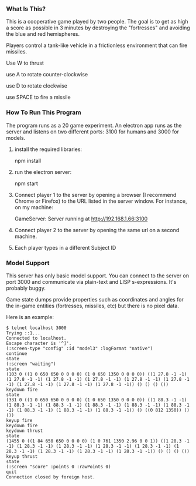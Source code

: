 ### What Is This?

This is a cooperative game played by two people. The goal is to get as
high a score as possible in 3 minutes by destroying the "fortresses"
and avoiding the blue and red hemispheres.

Players control a tank-like vehicle in a frictionless environment that can fire missiles.

Use W to thrust

use A to rotate counter-clockwise

use D to rotate clockwise

use SPACE to fire a missile


### How To Run This Program

The program runs as a 20 game experiment. An electron app runs as the
server and listens on two different ports: 3100 for humans and 3000
for models.

1. install the required libraries:

    npm install

2. run the electron server:

    npm start

3. Connect player 1 to the server by opening a browser (I recommend
Chrome or Firefox) to the URL listed in the server window. For
instance, on my machine:

    GameServer: Server running at http://192.168.1.66:3100

4. Connect player 2 to the server by opening the same url on a second machine.

5. Each player types in a different Subject ID

### Model Support

This server has only basic model support. You can connect to the
server on port 3000 and communicate via plain-text and LISP
s-expressions. It's probably buggy.

Game state dumps provide properties such as coordinates and angles for
the in-game entities (fortresses, missiles, etc) but there is no pixel
data.

Here is an example:

    $ telnet localhost 3000
    Trying ::1...
    Connected to localhost.
    Escape character is '^]'.
    (:screen-type "config" :id "model3" :logFormat "native")
    continue
    state
    (:screen "waiting")
    state
    (103 0 ((1 0 650 650 0 0 0 0) (1 0 650 1350 0 0 0 0)) ((1 27.8 -1 -1) (1 27.8 -1 -1) (1 27.8 -1 -1) (1 27.8 -1 -1) (1 27.8 -1 -1) (1 27.8 -1 -1) (1 27.8 -1 -1) (1 27.8 -1 -1) (1 27.8 -1 -1)) () () () ())
    keydown fire
    state
    (331 0 ((1 0 650 650 0 0 0 0) (1 0 650 1350 0 0 0 0)) ((1 88.3 -1 -1) (1 88.3 -1 -1) (1 88.3 -1 -1) (1 88.3 -1 -1) (1 88.3 -1 -1) (1 88.3 -1 -1) (1 88.3 -1 -1) (1 88.3 -1 -1) (1 88.3 -1 -1)) () ((0 812 1350)) () ())
    keyup fire
    keydown fire
    keydown thrust
    state
    (1455 0 ((1 84 650 650 0 0 0 0) (1 0 761 1350 2.96 0 0 1)) ((1 28.3 -1 -1) (1 28.3 -1 -1) (1 28.3 -1 -1) (1 28.3 -1 -1) (1 28.3 -1 -1) (1 28.3 -1 -1) (1 28.3 -1 -1) (1 28.3 -1 -1) (1 28.3 -1 -1)) () () () ())
    keyup thrust
    state
    (:screen "score" :points 0 :rawPoints 0)
    quit
    Connection closed by foreign host.
